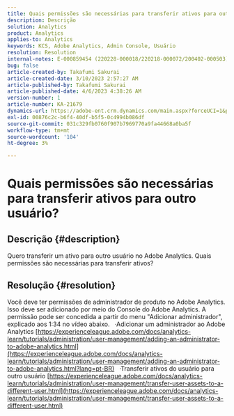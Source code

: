 ```yaml
---
title: Quais permissões são necessárias para transferir ativos para outro usuário?
description: Descrição
solution: Analytics
product: Analytics
applies-to: Analytics
keywords: KCS, Adobe Analytics, Admin Console, Usuário
resolution: Resolution
internal-notes: E-000859454 (220228-000018/220218-000072/200402-000503)
bug: false
article-created-by: Takafumi Sakurai
article-created-date: 3/10/2023 2:57:27 AM
article-published-by: Takafumi Sakurai
article-published-date: 4/6/2023 4:38:26 AM
version-number: 1
article-number: KA-21679
dynamics-url: https://adobe-ent.crm.dynamics.com/main.aspx?forceUCI=1&pagetype=entityrecord&etn=knowledgearticle&id=ea673245-efbe-ed11-83ff-6045bd006b3d
exl-id: 00876c2c-b6f4-40df-b5f5-0c4994b086df
source-git-commit: 031c329fb0760f907b7969770a9fa44668a0ba5f
workflow-type: tm+mt
source-wordcount: '104'
ht-degree: 3%

---
```


# Quais permissões são necessárias para transferir ativos para outro usuário?

## Descrição {#description}

Quero transferir um ativo para outro usuário no Adobe Analytics. Quais permissões são necessárias para transferir ativos?

## Resolução {#resolution}


Você deve ter permissões de administrador de produto no Adobe Analytics. Isso deve ser adicionado por meio do Console do Adobe Analytics. A permissão pode ser concedida a partir do menu &quot;Adicionar administrador&quot;, explicado aos 1:34 no vídeo abaixo.
 
·Adicionar um administrador ao Adobe Analytics
[https://experienceleague.adobe.com/docs/analytics-learn/tutorials/administration/user-management/adding-an-administrator-to-adobe-analytics.html](https://experienceleague.adobe.com/docs/analytics-learn/tutorials/administration/user-management/adding-an-administrator-to-adobe-analytics.html?lang=pt-BR)
 
·Transferir ativos do usuário para outro usuário
[https://experienceleague.adobe.com/docs/analytics-learn/tutorials/administration/user-management/transfer-user-assets-to-a-different-user.html](https://experienceleague.adobe.com/docs/analytics-learn/tutorials/administration/user-management/transfer-user-assets-to-a-different-user.html)
